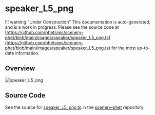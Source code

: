 # speaker_L5_png

!!! warning "Under Construction"
    This documentation is auto-generated, and is a work in progress. Please see the source code at
    [https://github.com/phetsims/scenery-phet/blob/main/images/speaker/speaker_L5_png.ts](https://github.com/phetsims/scenery-phet/blob/main/images/speaker/speaker_L5_png.ts) for the most up-to-date information.

## Overview



<img id="doc-image" alt="speaker_L5_png">
<script type="module">
import { speaker_L5_png } from '/lib/scenerystack.esm.min.js';

if ( speaker_L5_png instanceof HTMLImageElement ) {
  document.querySelector( '#doc-image' ).src = speaker_L5_png.src;
}
else if ( Array.isArray( speaker_L5_png ) ) {
  document.querySelector( '#doc-image' ).src = speaker_L5_png[ 0 ].url;
}
</script>




## Source Code

See the source for [speaker_L5_png.ts](https://github.com/phetsims/scenery-phet/blob/main/images/speaker/speaker_L5_png.ts) in the [scenery-phet](https://github.com/phetsims/scenery-phet) repository.
